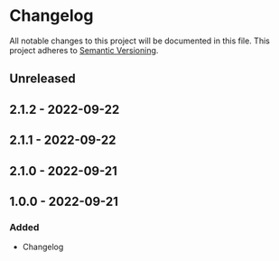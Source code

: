 # Changelog

All notable changes to this project will be documented in this file.
This project adheres to [Semantic Versioning](https://semver.org/spec/v2.0.0.html).

## Unreleased

## 2.1.2 - 2022-09-22

## 2.1.1 - 2022-09-22

## 2.1.0 - 2022-09-21

## 1.0.0 - 2022-09-21
### Added
- Changelog
